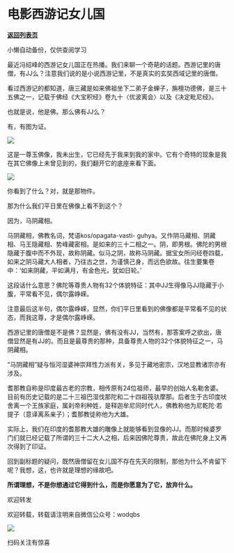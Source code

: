# 电影西游记女儿国

[**返回列表页**](/gzh/记忆承载)

小懒自动备份，仅供查阅学习

最近冯绍峰的西游记女儿国正在热播。我们来聊一个奇葩的话题。西游记里的唐僧，有JJ么？注意我们说的是小说西游记里，不是真实的玄奘西域记里的唐僧。

  

看过西游记的都知道，唐三藏是如来佛祖坐下二弟子金蝉子，旃檀功德佛，是三十五佛之一，记载于佛经《大宝积经》卷九十〈优波离会〉以及《决定毗尼经》。

  

也就是说，他是佛。那么佛有JJ么？

  

有，有图为证。

![](https://mmbiz.qpic.cn/mmbiz_png/VToK8ByghCjBoHlGYAcwCnOe46jcakFibUAtztibnRjVoGwh11dxiaxgwppUCpENzqiapqylu5pwOzfhDehGdU7sXw/640?wx_fmt=png)

这是一尊玉佛像，我未出生，它已经先于我来到我的家中。它有个奇特的现象是我在其它佛像上未曾见到的，我们翻开它的底座来看下面。  

![](https://mmbiz.qpic.cn/mmbiz_png/VToK8ByghCjBoHlGYAcwCnOe46jcakFibVpQSic83aTbmJCnylkC5V7MkMXkMgQicrCSicEwvGb0cf62NicJe4dAuEg/640?wx_fmt=png)

你看到了什么？对，就是那物件。

  

那为什么我们平日里在佛像上看不到这个？

因为，马阴藏相。

  

马阴藏相，佛教名词，梵语kos/opagata-vasti-
guhya。又作阴马藏相、阴藏相、马王隐藏相、势峰藏密相。是如来的三十二相之一。阴，即男根。佛陀的男根隐藏于腹中而不外现，故称阴藏。似马之阴，故称马阴藏。据宝女所问经卷四载，如来之阴马藏大人相者，乃往古之世，为谨慎己身，而远色欲故。往生要集卷中：‘如来阴藏，平如满月，有金色光，犹如日轮。’

  

这段话什么意思？佛陀等尊贵人物有32个体貌特征：其中JJ生得像马JJ隐藏于小腹，平常看不见，偶尔露峥嵘。

  

注意最后这半句，偶尔露峥嵘，显然，你们平日里看到的佛像都是平常看不见的状态，而我这尊，才是偶尔露峥嵘。

  

西游记里的唐僧是不是佛？显然是，佛有没有JJ，当然有，那答案呼之欲出，唐僧显然是有JJ的。而且是最尊贵的那种，具备尊贵人物的32个体貌特征之一，马阴藏相。

  

“马阴藏相”疑与恒河湿婆神崇拜性力派有关，多见于藏地密宗，汉地显教诸宗亦有涉及。

  

耆那教自称是印度最古老的宗教，相传原有24位祖师，最早的创始人名勒舍婆。目前有历史记载的是二十三祖巴湿伐那陀和二十四祖筏驮摩那。后者生于古印度吠舍离一个王族家庭，属刹帝利种姓，是释迦牟尼同时代人，佛教称他为尼乾陀·若提子（意译离系亲子）；耆那教徒称他为大雄。

  

实际上，我们在印度的耆那教大雄的雕像上就能够看到显像的JJ。而那时候婆罗门们就已经记载了所谓的三十二大人之相，后来因佛陀尊贵，故此在佛陀身上又再次得到了印证。

  

回到副标题的疑问，既然唐僧留在女儿国不存在先天的限制，那他为什么不肯留下呢？我想，这，也许就是理想的缘故吧。

  

 **所谓理想，不是你想通过它得到什么，而是你愿意为了它，放弃什么。**

  

欢迎转发

欢迎转载，转载请注明来自微信公众号：wodqbs

![](https://mmbiz.qpic.cn/mmbiz_png/VToK8ByghCiavPp5HpXn4XxZUKzlcNcN0yHsSFfvWoMQialia2oDsdunLskSSWUticUqq5kK8OK09HySP99aOibRyug/640?wx_fmt=png)

扫码关注有惊喜

